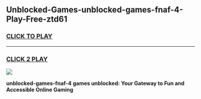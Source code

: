 
## Unblocked-Games-unblocked-games-fnaf-4-Play-Free-ztd61
<h3>
<a href="https://premium76.site?title=unblocked-games-fnaf-4&ref=20A">CLICK TO PLAY</a></h3>
<hr>

<h3>
<a href="https://premium76.site?title=unblocked-games-fnaf-4&ref=20A">CLICK 2 PLAY</a>
  
</h3>

<a href="https://premium76.site?title=unblocked-games-fnaf-4&ref=20A"><img src="https://clearcache.store/games.png"></a>


**unblocked-games-fnaf-4 games unblocked: Your Gateway to Fun and Accessible Online Gaming**
